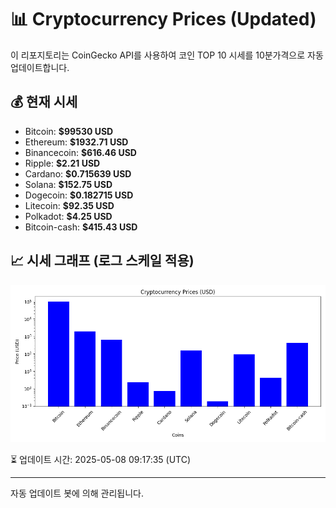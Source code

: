 
# 📊 Cryptocurrency Prices (Updated)

이 리포지토리는 CoinGecko API를 사용하여 코인 TOP 10 시세를 10분가격으로 자동 업데이트합니다.

## 💰 현재 시세
- Bitcoin: **$99530 USD**
- Ethereum: **$1932.71 USD**
- Binancecoin: **$616.46 USD**
- Ripple: **$2.21 USD**
- Cardano: **$0.715639 USD**
- Solana: **$152.75 USD**
- Dogecoin: **$0.182715 USD**
- Litecoin: **$92.35 USD**
- Polkadot: **$4.25 USD**
- Bitcoin-cash: **$415.43 USD**

## 📈 시세 그래프 (로그 스케일 적용)
![Crypto Prices](crypto_prices.png)

⏳ 업데이트 시간: 2025-05-08 09:17:35 (UTC)

---
자동 업데이트 봇에 의해 관리됩니다.

